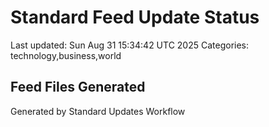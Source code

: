 # Standard Feed Update Status
Last updated: Sun Aug 31 15:34:42 UTC 2025
Categories: technology,business,world

## Feed Files Generated

Generated by Standard Updates Workflow
